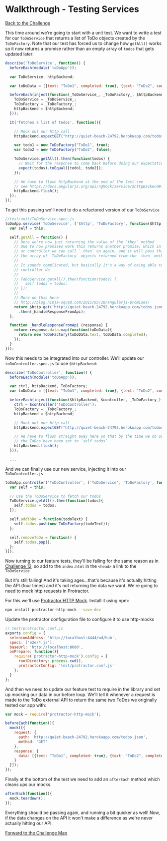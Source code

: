 # Walkthrough - Testing Services

[Back to the Challenge](../13_testing_services.md)

This time around we're going to start with a unit test. We want to write a test for our `ToDoService` that returns a list of ToDo objects created by the `ToDoFactory`. Note that our test has forced us to change how `getAll()` works so it now returns a promise rather than an empty array of `todos` that gets updated later:

```js
describe('ToDoService', function() {
  beforeEach(module('toDoApp'));

  var ToDoService, httpBackend;

  var toDoData = [{text: "ToDo1", completed: true}, {text: "ToDo2", completed: false}];

  beforeEach(inject(function(_ToDoService_, _ToDoFactory_, $httpBackend) {
    ToDoService = _ToDoService_;
    ToDoFactory = _ToDoFactory_;
    httpBackend = $httpBackend;
  }));

  it('fetches a list of todos', function(){

    // Mock out our http call
    httpBackend.expectGET("http://quiet-beach-24792.herokuapp.com/todos.json").respond(toDoData);

    var todo1 = new ToDoFactory("ToDo1", true);
    var todo2 = new ToDoFactory("ToDo2", false);

    ToDoService.getAll().then(function(todos) {
      // Wait for the response to come back before doing our expectation
      expect(todos).toEqual([todo1, todo2]);
    });

    // We have to flush httpBackend at the end of the test see
    // see https://docs.angularjs.org/api/ngMock/service/$httpBackend#flushing-http-requests
    httpBackend.flush();
  });
});
```

To get this passing we'll need to do a refactored version of our `ToDoService`

```js
//test/unit/ToDoService.spec.js
toDoApp.service('ToDoService', ['$http', 'ToDoFactory', function($http, ToDoFactory) {
  var self = this;

  self.getAll = function() {
    // Here we're now just returning the value of the `then` method
    // Due to how promises work this returns another promise, which in our test
    // or controller we can call `.then` on again, and it will pass this method
    // the array of `ToDoFactory` objects returned from the `then` method below
    //
    // It sounds complicated, but basically it's a way of being able to in our
    // controller do
    //
    // ToDoService.getAll().then(function(todos) {
    //   self.todos = todos;
    // });
    //
    // More on this here
    // http://blog.ninja-squad.com/2015/05/28/angularjs-promises/
    return $http.get('http://quiet-beach-24792.herokuapp.com/todos.json')
      .then(_handleResponseFromApi);
  };

  function _handleResponseFromApi (response) {
    return response.data.map(function(toDoData){
      return new ToDoFactory(toDoData.text, toDoData.completed);
    });
  }
}]);
```

Now this needs to be integrated into our controller. We'll update our `toDoController.spec.js` to use `$httpBackend`:

```js
describe('ToDoController', function() {
  beforeEach(module('toDoApp'));

  var ctrl, httpBackend, ToDoFactory;
  var toDoData = [{text: "ToDo1", completed: true}, {text: "ToDo2", completed: false}];

  beforeEach(inject(function($httpBackend, $controller, _ToDoFactory_) {
    ctrl = $controller('ToDoController');
    ToDoFactory = _ToDoFactory_;
    httpBackend = $httpBackend;

    // Mock out our http call
    httpBackend.expectGET("http://quiet-beach-24792.herokuapp.com/todos.json").respond(toDoData);

    // We have to flush straight away here so that by the time we do our tests
    // the ToDos have been set to `self.todos`
    httpBackend.flush();
  }));

  ...
```

And we can finally use our new service, injecting it into our `ToDoController.js`

```js
toDoApp.controller('ToDoController', ['ToDoService', 'ToDoFactory', function(ToDoService, ToDoFactory) {
  var self = this;

  // Use the ToDoService to fetch our todos
  ToDoService.getAll().then(function(todos){
    self.todos = todos;
  });

  self.addToDo = function(todoText) {
    self.todos.push(new ToDoFactory(todoText));
  };

  self.removeToDo = function() {
    self.todos.pop();
  };
}]);
```

Now turning to our feature tests, they'll be failing for the same reason as in [Challenge 12](12_testing_factories.md), so add to the `index.html` in the `<head>` a link to the `ToDoService`

But it's still failing! And it's taking ages...that's because it's actually hitting the API (four times) and it's not returning the data we want. We're going to need to mock http requests in Protractor.

For this we'll use [Protractor HTTP Mock](https://github.com/atecarlos/protractor-http-mock). Install it using npm:

```bash
npm install protractor-http-mock --save-dev
```

Update the protractor configuration file to configure it to use http-mocks

```js
// test/protractor.conf.js
exports.config = {
  seleniumAddress: 'http://localhost:4444/wd/hub',
  specs: ['e2e/*.js'],
  baseUrl: 'http://localhost:8080',
  onPrepare: function(){
    require('protractor-http-mock').config = {
      rootDirectory: process.cwd(),
      protractorConfig: 'test/protractor.conf.js'
    };
  }
};
```

And then we need to update our feature test to require in the library and set up mocking our data in our before loop. We'll tell it whenever a request is made to the ToDo external API to return the same two ToDos we originally tested our app with:

```js
var mock = require('protractor-http-mock');

beforeEach(function(){
  mock([{
    request: {
      path: 'http://quiet-beach-24792.herokuapp.com/todos.json',
      method: 'GET'
    },
    response: {
      data: [{text: "ToDo1", completed: true}, {text: "ToDo2", completed: false}]
    }
  }]);
});
```

Finally at the bottom of the test we need to add an `afterEach` method which cleans ups our mocks.

```js
afterEach(function(){
  mock.teardown();
});
```

Everything should be passing again, and running a bit quicker as well! Now, if the data changes on the API it won't make a difference as we're never actually hitting our API.

[Forward to the Challenge Map](../00_challenge_map.md)

